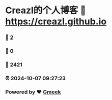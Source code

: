 # Creazl的个人博客 :link: https://creazl.github.io 
### :page_facing_up: [2](https://creazl.github.io/tag.html) 
### :speech_balloon: 0 
### :hibiscus: 2421 
### :alarm_clock: 2024-10-07 09:27:23 
### Powered by :heart: [Gmeek](https://github.com/Meekdai/Gmeek)
